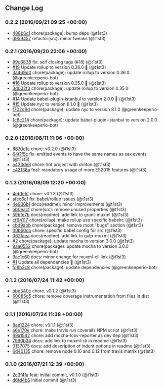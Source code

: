## Change Log

### 0.2.2 (2016/09/21 09:25 +00:00)
- [488b6c1](https://github.com/t1st3/muxml/commit/488b6c1fae5f44252009ed0bdd4f811846b67a35) chore(package): bump deps (@t1st3)
- [d959457](https://github.com/t1st3/muxml/commit/d9594574abac58b28f7898024e0b1f183c190c3e) refactor(src): minor tweaks (@t1st3)

### 0.2.1 (2016/09/20 22:06 +00:00)
- [89c6838](https://github.com/t1st3/muxml/commit/89c6838affcc143fb9136fd63f85bbde5b198a2a) fix: self closing tags (#18) (@t1st3)
- [#19](https://github.com/t1st3/muxml/pull/19) Update rollup to version 0.36.0 🚀 (@t1st3)
- [3a469d0](https://github.com/t1st3/muxml/commit/3a469d053d221d4bb11b438d66f9158bc2e60916) chore(package): update rollup to version 0.36.0 (@greenkeeperio-bot)
- [#16](https://github.com/t1st3/muxml/pull/16) Update rollup to version 0.35.0 🚀 (@t1st3)
- [3d032f3](https://github.com/t1st3/muxml/commit/3d032f3701a474cc9f859fb5a1eb1d74bb613784) chore(package): update rollup to version 0.35.0 (@greenkeeperio-bot)
- [#14](https://github.com/t1st3/muxml/pull/14) Update babel-plugin-istanbul to version 2.0.0 🚀 (@t1st3)
- [#15](https://github.com/t1st3/muxml/pull/15) Update nyc to version 8.1.0 🚀 (@t1st3)
- [f702d9d](https://github.com/t1st3/muxml/commit/f702d9d7554c7c4d6fc237c36ee3776147991541) chore(package): update nyc to version 8.1.0 (@greenkeeperio-bot)
- [1c8c214](https://github.com/t1st3/muxml/commit/1c8c2143a7f2b32ebe9b2b9c2222c4de29e550cf) chore(package): update babel-plugin-istanbul to version 2.0.0 (@greenkeeperio-bot)

### 0.2.0 (2016/08/11 11:06 +00:00)
- [8670e1e](https://github.com/t1st3/muxml/commit/8670e1eb62d41f492681998c83da754197519327) chore: v0.2.0 (@t1st3)
- [64f1f5c](https://github.com/t1st3/muxml/commit/64f1f5c689d3fc717976bff54b3957f41d90af86) fix: emitted events to have the same names as sax events (@t1st3)
- [a433de8](https://github.com/t1st3/muxml/commit/a433de87dcdc46971f89804e29f7e89d3ae2d75d) chore: lint project with clinton (@t1st3)
- [c42138a](https://github.com/t1st3/muxml/commit/c42138aa7e0b61b6c59f847f7385c1eb36e7fdd1) feat: mandatory usage of more ES2015 features (@t1st3)

### 0.1.3 (2016/08/09 12:20 +00:00)
- [4eb1e5f](https://github.com/t1st3/muxml/commit/4eb1e5fc1ad171285a6539ff4e0f03f6ac04f93c) chore: v0.1.3 (@t1st3)
- [afcc6cf](https://github.com/t1st3/muxml/commit/afcc6cf75db706f4c6b118c41295255208a7d6fd) fix: babel/rollup issues (@t1st3)
- [4e936b1](https://github.com/t1st3/muxml/commit/4e936b15b3c9b7fcac01e083aad5da81a0a2bce6) docs(readme): minor improvements (@t1st3)
- [bb0eacf](https://github.com/t1st3/muxml/commit/bb0eacf4674f4936b530d7a2bc49fc25a96bc56d) chore(src): remove unused properties (@t1st3)
- [59bfe7b](https://github.com/t1st3/muxml/commit/59bfe7b47e9f6182670a7d8d0d04a4071f4e1369) docs(readme): add link to grunt-muxml (@t1st3)
- [cf64117](https://github.com/t1st3/muxml/commit/cf641175be93eb28a1a49f66aceed19122fc9d3d) chore(rollup): make rollup use specific babelrc (@t1st3)
- [cbd9abb](https://github.com/t1st3/muxml/commit/cbd9abbb342116f5f7cb08cfd5f06ced63dd823c) chore(package): remove moot "bugs" section (@t1st3)
- [00b50cb](https://github.com/t1st3/muxml/commit/00b50cb66323df0300327b16fe14b525362416b2) chore: specific babel config for src (@t1st3)
- [062faea](https://github.com/t1st3/muxml/commit/062faea247f17f167bfbe53154bc59ab7ec3dc06) docs(readme): add link to gulp-muxml (@t1st3)
- [#2](https://github.com/t1st3/muxml/pull/2) chore(package): update mocha to version 3.0.0 (@t1st3)
- [9aa0552](https://github.com/t1st3/muxml/commit/9aa0552361d95343240ad1ad62e08547932bfa06) chore(package): update mocha to version 3.0.0 (@greenkeeperio-bot)
- [9ac1c60](https://github.com/t1st3/muxml/commit/9ac1c600b5b8ba42957c61d720438c924821bfdb) docs: minor change for muxml-cli link (@t1st3)
- [#1](https://github.com/t1st3/muxml/pull/1) Update all dependencies 🌴 (@t1st3)
- [fd8b3c8](https://github.com/t1st3/muxml/commit/fd8b3c8a6f8bd4f361b81623a5583b47a35f1b02) chore(package): update dependencies (@greenkeeperio-bot)

### 0.1.2 (2016/07/24 11:42 +00:00)
- [bbe340c](https://github.com/t1st3/muxml/commit/bbe340c6efe7dd817d1de29d06b8a80e3720a6cd) chore: v0.1.2 (@t1st3)
- [60085d5](https://github.com/t1st3/muxml/commit/60085d56ca1c0d7e16489760e9bebceb8b720394) chore: remove coverage instrumentation from files in dist (@t1st3)

### 0.1.1 (2016/07/24 11:38 +00:00)
- [8ae1224](https://github.com/t1st3/muxml/commit/8ae1224b4ddde337b8833337dd6d92553a2cb120) chore: v0.1.1 (@t1st3)
- [a6e170e](https://github.com/t1st3/muxml/commit/a6e170e60210f9683259aeeed50e38cebc0c4403) chore: make travis run coveralls NPM script (@t1st3)
- [69a1542](https://github.com/t1st3/muxml/commit/69a15426c8692db5c36efd28847f3ab2ac37a7d5) chore: add mocha-lcov-reporter as dev dep (@t1st3)
- [7990b34](https://github.com/t1st3/muxml/commit/7990b34e9c3a72d009e370480504fa13840583ad) docs: add link to muxml-cli in readme (@t1st3)
- [0137075](https://github.com/t1st3/muxml/commit/0137075f0a432ec307b7f8d6270a16aac59609f8) docs: add description of indent options in readme (@t1st3)
- [6d40135](https://github.com/t1st3/muxml/commit/6d40135b53466cd366cca6eccca8238408fe2038) chore: remove node 0.10 and 0.12 from travis matrix (@t1st3)

### 0.1.0 (2016/07/21 12:39 +00:00)
- [2c3f4fa](https://github.com/t1st3/muxml/commit/2c3f4fa2b3ad66fee1384624f9af212f8efb554d) feat: initial commit, v0.1.0 (@t1st3)
- [d6fd4b5](https://github.com/t1st3/muxml/commit/d6fd4b59c20cbb2d483a8787ab14361cdb1061e6) Initial commit (@t1st3)